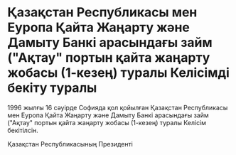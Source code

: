 # Қазақстан Республикасы мен Еуропа Қайта Жаңарту және Дамыту Банкi арасындағы займ ("Ақтау" портын қайта жаңарту жобасы (1-кезең) туралы Келiсiмдi бекiту туралы

1996 жылғы 16 сәуiрде Софияда қол қойылған Қазақстан Республикасы мен Еуропа Қайта Жаңарту және Дамыту Банкi арасындағы займ ("Ақтау" портын қайта жаңарту жобасы (1-кезең) туралы Келiсiм бекiтiлсiн.

Қазақстан Республикасының Президентi


